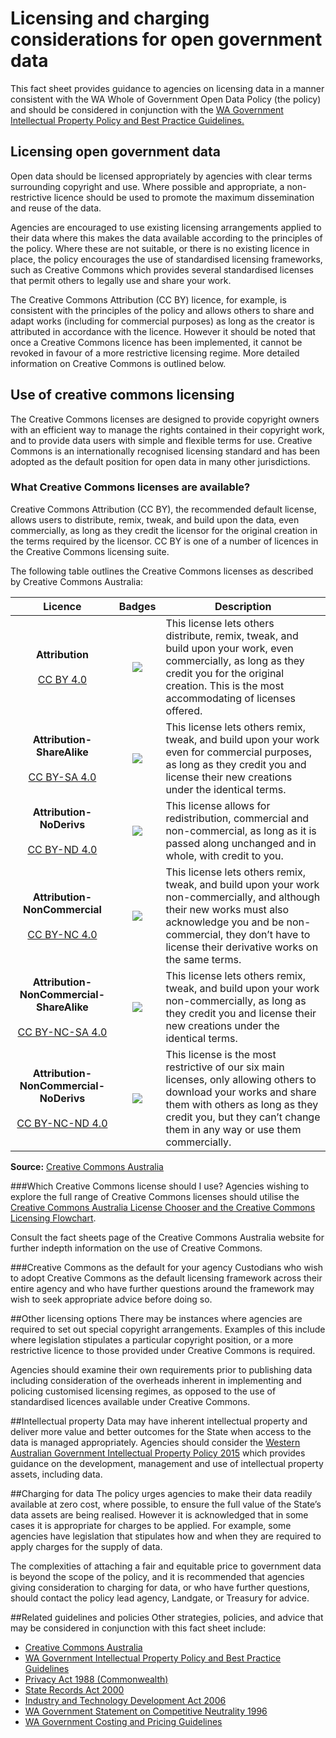 # Licensing and charging considerations for open government data
This fact sheet provides guidance to agencies on licensing data in a manner consistent
with the WA Whole of Government Open Data Policy (the policy) and should be
considered in conjunction with the [WA Government Intellectual Property Policy and Best
Practice Guidelines.](http://www.commerce.wa.gov.au/publications/intellectual-property-wa-government-intellectual-property-policy-and-best-practice)

## Licensing open government data
Open data should be licensed appropriately by agencies with clear terms surrounding
copyright and use. Where possible and appropriate, a non-restrictive licence should be
used to promote the maximum dissemination and reuse of the data.

Agencies are encouraged to use existing licensing arrangements applied to their data
where this makes the data available according to the principles of the policy. Where
these are not suitable, or there is no existing licence in place, the policy encourages the
use of standardised licensing frameworks, such as Creative Commons which provides
several standardised licenses that permit others to legally use and share your work.

The Creative Commons Attribution (CC BY) licence, for example, is consistent with the
principles of the policy and allows others to share and adapt works (including for
commercial purposes) as long as the creator is attributed in accordance with the
licence. However it should be noted that once a Creative Commons licence has been
implemented, it cannot be revoked in favour of a more restrictive licensing regime. More
detailed information on Creative Commons is outlined below.

## Use of creative commons licensing
The Creative Commons licenses are designed to provide copyright owners with an
efficient way to manage the rights contained in their copyright work, and to provide data
users with simple and flexible terms for use. Creative Commons is an internationally
recognised licensing standard and has been adopted as the default position for open
data in many other jurisdictions.

### What Creative Commons licenses are available?
Creative Commons Attribution (CC BY), the recommended default license, allows users
to distribute, remix, tweak, and build upon the data, even commercially, as long as they
credit the licensor for the original creation in the terms required by the licensor. CC BY
is one of a number of licences in the Creative Commons licensing suite.

The following table outlines the Creative Commons licenses as described by Creative
Commons Australia:

| __Licence__ | __Badges__ | __Description__ |
|:---:|:---:|---|
| __Attribution__<br><br> [CC BY 4.0](https://creativecommons.org/licenses/by/4.0/) | <img src="/imgs/CC-BY.png" style=" max-width:120%"> | This license lets others distribute, remix, tweak, and build upon your work, even commercially, as long as they credit you for the original creation. This is the most accommodating of licenses offered. |
| __Attribution-ShareAlike__<br><br> [CC BY-SA 4.0](https://creativecommons.org/licenses/by-sa/4.0/) | <img src="/imgs/CC-BY-SA.png" style=" max-width:120%"> | This license lets others remix, tweak, and build upon your work even for commercial purposes, as long as they credit you and license their new creations under the identical terms. |
| __Attribution-NoDerivs__<br><br> [CC BY-ND 4.0](https://creativecommons.org/licenses/by-nd/4.0/) | <img src="/imgs/CC-BY-ND.png" style=" max-width:120%"> | This license allows for redistribution, commercial and non-commercial, as long as it is passed along unchanged and in whole, with credit to you. |
| __Attribution-NonCommercial__<br><br> [CC BY-NC 4.0](https://creativecommons.org/licenses/by-nc/4.0/) | <img src="/imgs/CC-BY-NC.png" style=" max-width:120%"> | This license lets others remix, tweak, and build upon your work non-commercially, and although their new works must also acknowledge you and be non-commercial, they don’t have to license their derivative works on the same terms. |
| __Attribution-NonCommercial-ShareAlike__<br><br> [CC BY-NC-SA 4.0](https://creativecommons.org/licenses/by-nc-sa/4.0/) | <img src="/imgs/CC-BY-NC-SA.png" style=" max-width:120%"> | This license lets others remix, tweak, and build upon your work non-commercially, as long as they credit you and license their new creations under the identical terms. |
| __Attribution-NonCommercial-NoDerivs__<br><br> [CC BY-NC-ND 4.0](https://creativecommons.org/licenses/by-nc-nd/4.0/) | <img src="/imgs/CC-BY-NC-ND.png" style=" max-width:120%"> | This license is the most restrictive of our six main licenses, only allowing others to download your works and share them with others as long as they credit you, but they can’t change them in any way or use them commercially. |

__Source:__ [Creative Commons Australia](https://creativecommons.org/licenses/)

###Which Creative Commons license should I use?
Agencies wishing to explore the full range of Creative Commons licenses should utilise the [Creative Commons Australia License Chooser and the Creative Commons Licensing Flowchart](http://creativecommons.org.au/content/licensing-flowchart.pdf).

Consult the fact sheets page of the Creative Commons Australia website for further indepth
information on the use of Creative Commons.

###Creative Commons as the default for your agency
Custodians who wish to adopt Creative Commons as the default licensing framework
across their entire agency and who have further questions around the framework may
wish to seek appropriate advice before doing so.

##Other licensing options
There may be instances where agencies are required to set out special copyright
arrangements. Examples of this include where legislation stipulates a particular
copyright position, or a more restrictive licence to those provided under Creative
Commons is required.

Agencies should examine their own requirements prior to publishing data including
consideration of the overheads inherent in implementing and policing customised
licensing regimes, as opposed to the use of standardised licences available under
Creative Commons.

##Intellectual property
Data may have inherent intellectual property and deliver more value and better
outcomes for the State when access to the data is managed appropriately. Agencies
should consider the [Western Australian Government Intellectual Property Policy 2015](http://innovation.wa.gov.au/wp-content/uploads/2015/03/WA-Government-IP-Policy-2015-final.pdf)
which provides guidance on the development, management and use of intellectual
property assets, including data.

##Charging for data
The policy urges agencies to make their data readily available at zero cost, where
possible, to ensure the full value of the State’s data assets are being realised. However
it is acknowledged that in some cases it is appropriate for charges to be applied. For
example, some agencies have legislation that stipulates how and when they are
required to apply charges for the supply of data.

The complexities of attaching a fair and equitable price to government data is beyond
the scope of the policy, and it is recommended that agencies giving consideration to
charging for data, or who have further questions, should contact the policy lead agency,
Landgate, or Treasury for advice.

##Related guidelines and policies
Other strategies, policies, and advice that may be considered in conjunction with this
fact sheet include:

* [Creative Commons Australia](http://creativecommons.org.au/)
* [WA Government Intellectual Property Policy and Best Practice Guidelines](https://www.commerce.wa.gov.au/sites/default/files/atoms/files/wa_govt_ip_policy_and_best_practice_guidelines.pdf)
* [Privacy Act 1988 (Commonwealth)](https://www.legislation.gov.au/Series/C2004A03712)
* [State Records Act 2000](https://www.slp.wa.gov.au/legislation/statutes.nsf/main_mrtitle_924_homepage.html)
* [Industry and Technology Development Act 2006](https://www.slp.wa.gov.au/legislation/statutes.nsf/main_mrtitle_448_homepage.html)
* [WA Government Statement on Competitive Neutrality 1996](http://www.finance.wa.gov.au/cms/uploadedFiles/Economic_Reform/policy-on-competitive-neutrality.pdf)
* [WA Government Costing and Pricing Guidelines](http://www.treasury.wa.gov.au/Treasury/Publications/Costing_and_Pricing_Guidelines/)
